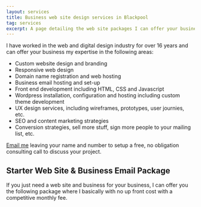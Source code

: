 ```yaml
---
layout: services
title: Business web site design services in Blackpool
tag: services 
excerpt: A page detailing the web site packages I can offer your business. 
---    
```


I have worked in the web and digital design industry for over 16 years and can offer your business my expertise in the following areas:

* Custom website design and branding
* Responsive web design 
* Domain name registration and web hosting
* Business email hosting and set-up
* Front end development including HTML, CSS and Javascript
* Wordpress installation, configuration and hosting including custom theme development
* UX design services, including wireframes, prototypes, user journies, etc. 
* SEO and content marketing strategies
* Conversion strategies, sell more stuff, sign more people to your mailing list, etc. 

<a href="mailto:john@johnaspinall.co.uk">Email me</a> leaving your name and number to setup a free, no obligation consulting call to discuss your project.

## Starter Web Site & Business Email Package

If you just need a web site and business for your business, I can offer you the following  package where I basically with no up front cost with a competitive monthly fee.








